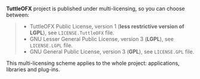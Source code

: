 **TuttleOFX** project is published under multi-licensing, so you can choose between:
>* TuttleOFX Public License, version 1 (**less restrictive version of LGPL**), see `LICENSE.TuttleOFX` file.
>* GNU Lesser General Public License, version 3 (**LGPL**), see `LICENSE.LGPL` file.
>* GNU General Public License, version 3 (**GPL**), see `LICENSE.GPL` file.

This multi-licensing scheme applies to the whole project: applications, libraries and plug-ins.
